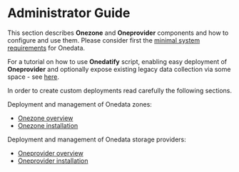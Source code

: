 # Administrator Guide

This section describes **Onezone** and **Oneprovider** components and how to
configure and use them. Please consider first the
[minimal system requirements](system_requirements.md) for Onedata.

For a tutorial on how to use **Onedatify** script, enabling easy deployment of
**Oneprovider** and optionally expose existing legacy data collection via some space - see [here](./administering_onedata/onedatify.md).  

In order to create custom deployments read carefully the following sections.

Deployment and management of Onedata zones:
* [Onezone overview](./administering_onedata/onezone_overview.md)
* [Onezone installation](./administering_onedata/onezone_tutorial.md)

Deployment and management of Onedata storage providers:
* [Oneprovider overview](./administering_onedata/provider_overview.md)
* [Oneprovider installation](./administering_onedata/oneprovider_tutorial.md)

<!-- * [Space storage support](administering_onedata/provider_space_support.md)
* [Local storage user mapping](administering_onedata/luma.md) -->

<!-- In order to setup a complete Onedata deployment using Docker Compose, we have prepared a set of Docker images for all necessary Onedata components. Using these images is described in detail in this section:
* [SSL certificate management](administering_onedata/ssl_certificate_management.md)

To quickly create a sample deployment on a single or few local machines checkout a set of predefined Docker Compose deployment scenarios at [github.com/onedata/getting-started](https://github.com/onedata/getting-started).

In case of any problems feel fre to contact us on Onedata support chat: [onedata.org/support](https://onedata.org/support). -->
